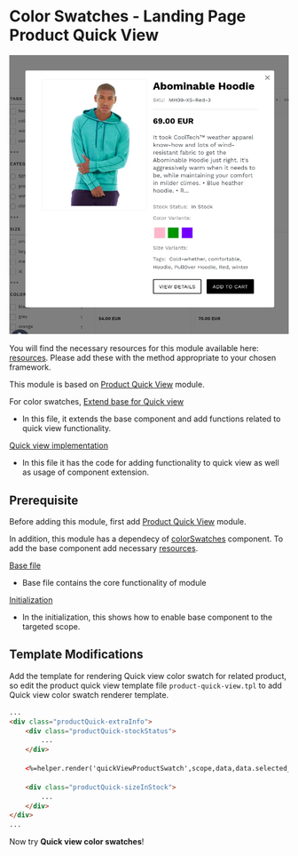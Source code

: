 # Color Swatches - Landing Page Product Quick View

![Quick-view color-swatches](/modules/color-swatches/images/image002.png)

You will find the necessary resources for this module available here:
[resources](/modules/color-swatches/quick-view/resources). Please add these with the
method appropriate to your chosen framework. 

This module is based on [Product Quick View](/modules/product-quick-view) module.

For color swatches,
[Extend base for Quick view](/modules/color-swatches/quick-view/resources/assets/js/color-swatches-quick-view.js)
- In this file, it extends the base component and add functions related to quick view functionality.

[Quick view implementation](/modules/color-swatches/quick-view/resources/assets/js/color-swatches-quick-view-script.js)
- In this file it has the code for adding functionality to quick view as well as usage of component extension.

## Prerequisite

Before adding this module, first add [Product Quick View](/modules/product-quick-view) module.

In addition, this module has a dependecy of [colorSwatches](/components/color-swatches) component. To add the base component add necessary [resources](/components/color-swatches/resources).

[Base file](/components/color-swatches/resources/assets/js/color-swatches.js)
- Base file contains the core functionality of module

[Initialization](/components/color-swatches/resources/assets/js/landing-color-swatches-initialize.js)
- In the initialization, this shows how to enable base component to the targeted scope.

## Template Modifications

Add the template for rendering Quick view color swatch for related product,
so edit the product quick view template file `product-quick-view.tpl` to add Quick view color swatch renderer template.

```html
...
<div class="productQuick-extraInfo">
    <div class="productQuick-stockStatus">
        ...
    </div>

    <%=helper.render('quickViewProductSwatch',scope,data,data.selected_product) %>

    <div class="productQuick-sizeInStock">
        ...
    </div>
</div>
...
```

Now try **Quick view color swatches**!
